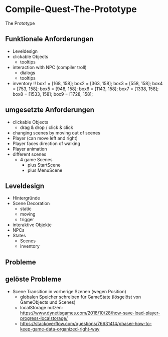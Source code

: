 # Compile-Quest-The-Prototype
The Prototype

## Funktionale Anforderungen
- Leveldesign
- clickable Objects
  - tooltips
- interaction with NPC (compiler troll)
  - dialogs
  - tooltips
- inventory !!
  box1 = [168, 158];
  box2 = [363, 158];
  box3 = [558, 158];
  box4 = [753, 158];
  box5 = [948, 158];
  box6 = [1143, 158];
  box7 = [1338, 158];
  box8 = [1533, 158];
  box9 = [1728, 158];

## umgesetzte Anforderungen
- clickable Objects
  - drag & drop / click & click
- changing scenes by moving out of scenes
- Player (can move left and right)
- Player faces direction of walking
- Player animation
- different scenes
  - 4 game Scenes
    - plus StartScene
    - plus MenuScene

## Leveldesign
- Hintergründe
- Scene Decoration
  - static
  - moving
  - trigger
- interaktive Objekte
- NPCs
- States
  - Scenes
  - inventory

## Probleme


## gelöste Probleme
- Scene Transition in vorherige Szenen (wegen Position)
  - globalen Speicher schreiben für GameState (lösgelöst von GameObjects und Scenes)
  - localStorage nutzen: https://www.dynetisgames.com/2018/10/28/how-save-load-player-progress-localstorage/
  - https://stackoverflow.com/questions/76631414/phaser-how-to-keep-game-data-organized-right-way